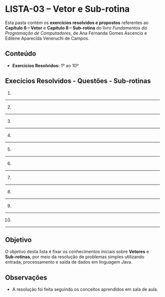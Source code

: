 # LISTA-03 – Vetor e Sub-rotina

Esta pasta contém os **exercícios resolvidos e propostos** referentes ao **Capítulo 6 – Vetor** e **Capítulo 8 – Sub-rotina** do livro *Fundamentos da Programação de Computadores*, de Ana Fernanda Gomes Ascencio e Edilene Aparecida Veneruchi de Campos.

## Conteúdo

- **Exercícios Resolvidos:** 1º ao 10º  



## Execícios Resolvidos - Questões - Sub-rotinas

1. 
---
2. 
---
3. 
---
4. 
---
5. 
---
6.
---
7.
---
8.
---
9.
---
10. 
---


## Objetivo

O objetivo desta lista é fixar os conhecimentos iniciais sobre **Vetores** e **Sub-rotinas**, por meio da resolução de problemas simples utilizando entrada, processamento e saída de dados em linguagem Java.

## Observações

- A resolução foi feita seguindo os conceitos aprendidos em sala de aula.
